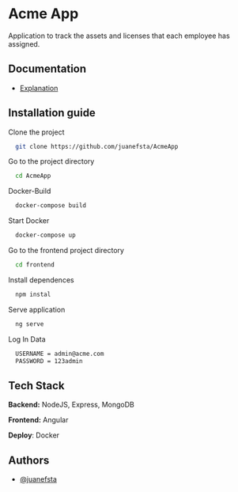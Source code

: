
# Acme App

Application to track the assets and licenses that each employee has assigned.


## Documentation

- [ Explanation](https://docs.google.com/document/d/1UJq8lNxkn2yAjeecbelOxOyXnI8_Yapj-bQBX0wnBqM/edit?usp=sharing)

  
## Installation guide

Clone the project

```bash
  git clone https://github.com/juanefsta/AcmeApp
```

Go to the project directory

```bash
  cd AcmeApp
```

Docker-Build

```bash
  docker-compose build
```

Start Docker

```bash
  docker-compose up
```

Go to the frontend project directory

```bash
  cd frontend
```
Install dependences

```bash
  npm instal
```
Serve application
```bash
  ng serve
```

Log In Data
```bash
  USERNAME = admin@acme.com
  PASSWORD = 123admin
```
## Tech Stack

**Backend:** NodeJS, Express, MongoDB

**Frontend:** Angular

**Deploy**: Docker

## Authors

- [@juanefsta](https://www.github.com/juanefsta)

  